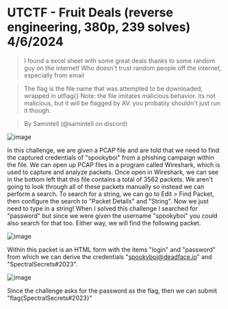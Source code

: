 # UTCTF - Fruit Deals (reverse engineering, 380p, 239 solves) 4/6/2024

> I found a excel sheet with some great deals thanks to some random guy on the internet! Who doesn't trust random people off the internet, especially from email

> The flag is the file name that was attempted to be downloaded, wrapped in utflag{} Note: the file imitates malicious behavior. its not malicious, but it will be flagged by AV. you probably shouldn't just run it though.

> By Samintell (@samintell on discord)



![image](https://github.com/heathbar019/Writeups/assets/114100890/807d1035-0dc8-4cb0-b2b4-ac6a9834a897)

In this challenge, we are given a PCAP file and are told that we need to find the captured credentials of "spookyboi" from a phishing campaign within the file. We can open up PCAP files in a program called Wireshark, which is used to capture and analyze packets. Once open in Wireshark, we can see in the bottom left that this file contains a total of 3562 packets. We aren't going to look through all of these packets manually so instead we can perform a search. To search for a string, we can go to Edit > Find Packet, then configure the search to "Packet Details" and "String". Now we just need to type in a string! When I solved this challenge I searched for "password" but since we were given the username "spookyboi" you could also search for that too. Either way, we will find the following packet.

![image](https://github.com/heathbar019/Writeups/assets/114100890/6ba3027c-9cd5-4a19-8658-b22f737eb283)

Within this packet is an HTML form with the items "login" and "password" from which we can derive the credentials "spookyboi@deadface.io" and "SpectralSecrets#2023".

![image](https://github.com/heathbar019/Writeups/assets/114100890/d04b250f-6947-479f-8042-265e4c224e59)

Since the challenge asks for the password as the flag, then we can submit "flag{SpectralSecrets#2023}"
